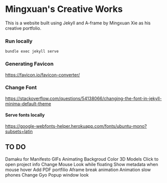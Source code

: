 # Mingxuan's Creative Works

This is a website built using Jekyll and A-frame by Mingxuan Xie as his creative portfolio.

### Run locally
```
bundle exec jekyll serve
```
### Generating Favicon
https://favicon.io/favicon-converter/

### Change Font
https://stackoverflow.com/questions/54138066/changing-the-font-in-jekyll-minima-default-theme

#### Serve fonts locally
https://google-webfonts-helper.herokuapp.com/fonts/ubuntu-mono?subsets=latin

## TO DO
Damaku for Manifesto
GIFs
Animating Backgroud Color
3D Models
Click to open project info
Change Mouse Look while floating
Show metadata when mouse hover
Add PDF portfilio
Aframe break animation
Animation slow phones
Change Gyo Popup window look